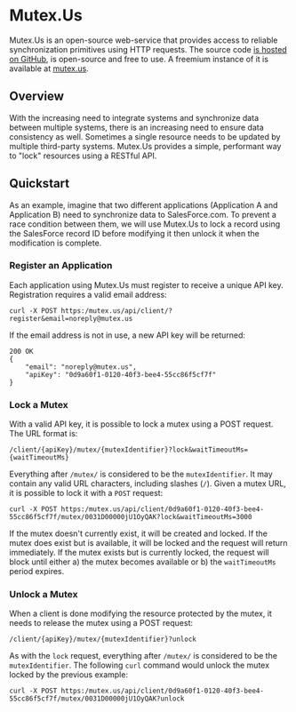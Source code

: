# Mutex.Us
Mutex.Us is an open-source web-service that provides access to reliable synchronization primitives using HTTP requests. The source code [is hosted on GitHub](https://github.com/smeans/mutex.us), is open-source and free to use. A freemium instance of it is available at [mutex.us](https:/mutex.us).

## Overview
With the increasing need to integrate systems and synchronize data between multiple systems, there is an increasing need to ensure data consistency as well. Sometimes a single resource needs to be updated by multiple third-party systems. Mutex.Us provides a simple, performant way to "lock" resources using a RESTful API.

## Quickstart
As an example, imagine that two different applications (Application A and Application B) need to synchronize data to SalesForce.com. To prevent a race condition between them, we will use Mutex.Us to lock a record using the SalesForce record ID before modifying it then unlock it when the modification is complete.
### Register an Application
Each application using Mutex.Us must register to receive a unique API key. Registration requires a valid email address:
```
curl -X POST https:/mutex.us/api/client/?register&email=noreply@mutex.us
```
If the email address is not in use, a new API key will be returned:
```
200 OK
{
    "email": "noreply@mutex.us",
    "apiKey": "0d9a60f1-0120-40f3-bee4-55cc86f5cf7f"
}
```
### Lock a Mutex
With a valid API key, it is possible to lock a mutex using a POST request. The URL format is:
```
/client/{apiKey}/mutex/{mutexIdentifier}?lock&waitTimeoutMs={waitTimeoutMs}
```
Everything after `/mutex/` is considered to be the `mutexIdentifier`. It may contain any valid URL characters, including slashes (`/`). Given a mutex URL, it is possible to lock it with a `POST` request:
```
curl -X POST https:/mutex.us/api/client/0d9a60f1-0120-40f3-bee4-55cc86f5cf7f/mutex/0031D00000jU1OyQAK?lock&waitTimeoutMs=3000
```
If the mutex doesn't currently exist, it will be created and locked. If the mutex does exist but is available, it will be locked and the request will return immediately.
If the mutex exists but is currently locked, the request will block until either a) the mutex becomes available or b) the `waitTimeoutMs` period expires.

### Unlock a Mutex
When a client is done modifying the resource protected by the mutex, it needs to release the mutex using a POST request:
```
/client/{apiKey}/mutex/{mutexIdentifier}?unlock
```
As with the `lock` request, everything after `/mutex/` is considered to be the `mutexIdentifier`. The following `curl` command would unlock the mutex locked by the previous example:
```
curl -X POST https:/mutex.us/api/client/0d9a60f1-0120-40f3-bee4-55cc86f5cf7f/mutex/0031D00000jU1OyQAK?unlock
```
